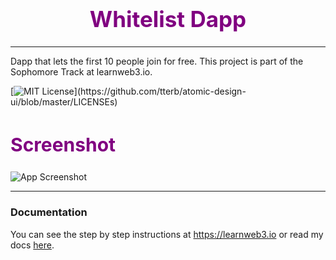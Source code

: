 <style>
  .heading1 {
    color: purple;
    font-weight: 700;
    font-size: 35px;
    text-align: center;
  }
  
  .heading2 {
    color: purple;
    font-weight: 700;
    font-size: 30px;
  }
  </style>
  
  <h1 class="heading1">
    Whitelist Dapp
  </h1>
  
  <hr />
  
Dapp that lets the first 10 people join for free. This project is part of the Sophomore Track at learnweb3.io.

[![MIT License](https://img.shields.io/apm/l/atomic-design-ui.svg?)](https://github.com/tterb/atomic-design-ui/blob/master/LICENSEs)

<h2 class="heading2">
  Screenshot
</h2>

![App Screenshot](https://via.placeholder.com/468x300?text=App+Screenshot+Here)

<hr />

### Documentation

You can see the step by step instructions at https://learnweb3.io or read my docs [here]( https://lesley-z.notion.site/Whitelist-Dapp-ac2287eea8e14d16820e0c624385df4d).


